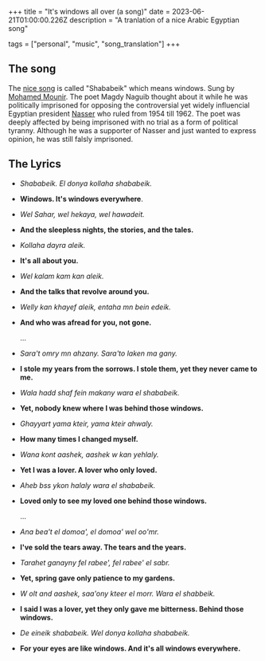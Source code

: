 +++
title = "It's windows all over (a song)"
date = 2023-06-21T01:00:00.226Z
description = "A tranlation of a nice Arabic Egyptian song"

tags = ["personal", "music", "song_translation"]
+++

## The song

The [nice song](https://youtu.be/WEjqxOinvdg) is called "Shababeik" which means windows.
Sung by [Mohamed Mounir](https://en.wikipedia.org/wiki/Mohamed_Mounir). The poet
Magdy Naguib thought about it while he was politically imprisoned for opposing
the controversial yet widely influencial Egyptian president
[Nasser](https://en.wikipedia.org/wiki/Gamal_Abdel_Nasser) who ruled from
1954 till 1962. The poet was deeply affected by being imprisoned with no trial as
a form of political tyranny. Although he was a supporter of Nasser and just wanted
to express opinion, he was still falsly imprisoned.

## The Lyrics

- _Shababeik. El donya kollaha shababeik._
- **Windows. It's windows everywhere**.

- _Wel Sahar, wel hekaya, wel hawadeit._
- **And the sleepless nights, the stories, and the tales.**

- _Kollaha dayra aleik._
- **It's all about you.**

- _Wel kalam kam kan aleik._
- **And the talks that revolve around you.**

- _Welly kan khayef aleik, entaha mn bein edeik._
- **And who was afread for you, not gone.**

  ...

- _Sara't omry mn ahzany. Sara'to laken ma gany._
- **I stole my years from the sorrows. I stole them, yet they never came to me.**

- _Wala hadd shaf fein makany wara el shababeik._
- **Yet, nobody knew where I was behind those windows.**

- _Ghayyart yama kteir, yama kteir ahwaly._
- **How many times I changed myself.**

- _Wana kont aashek, aashek w kan yehlaly._
- **Yet I was a lover. A lover who only loved.**

- _Aheb bss ykon halaly wara el shababeik._
- **Loved only to see my loved one behind those windows.**

  ...

- _Ana bea't el domoa', el domoa' wel oo'mr._
- **I've sold the tears away. The tears and the years.**

- _Tarahet ganayny fel rabee', fel rabee' el sabr._
- **Yet, spring gave only patience to my gardens.**

- _W olt and aashek, saa'ony kteer el morr. Wara el shabbeik._
- **I said I was a lover, yet they only gave me bitterness. Behind those windows.**

- _De eineik shababeik. Wel donya kollaha shababeik._
- **For your eyes are like windows. And it's all windows everywhere.**
